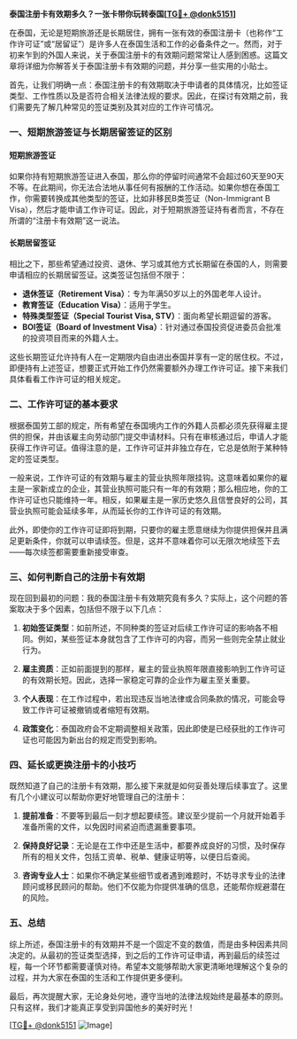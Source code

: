 **泰国注册卡有效期多久？一张卡带你玩转泰国[[TG💪+ @donk5151](https://t.me/s/donk5151)]**

在泰国，无论是短期旅游还是长期居住，拥有一张有效的泰国注册卡（也称作“工作许可证”或“居留证”）是许多人在泰国生活和工作的必备条件之一。然而，对于初来乍到的外国人来说，关于泰国注册卡的有效期问题常常让人感到困惑。这篇文章将详细为你解答关于泰国注册卡有效期的问题，并分享一些实用的小贴士。

首先，让我们明确一点：泰国注册卡的有效期取决于申请者的具体情况，比如签证类型、工作性质以及是否符合相关法律法规的要求。因此，在探讨有效期之前，我们需要先了解几种常见的签证类别及其对应的工作许可情况。

### **一、短期旅游签证与长期居留签证的区别**

#### **短期旅游签证**
如果你持有短期旅游签证进入泰国，那么你的停留时间通常不会超过60天至90天不等。在此期间，你无法合法地从事任何有报酬的工作活动。如果你想在泰国工作，你需要转换成其他类型的签证，比如非移民B类签证（Non-Immigrant B Visa），然后才能申请工作许可证。因此，对于短期旅游签证持有者而言，不存在所谓的“注册卡有效期”这一说法。

#### **长期居留签证**
相比之下，那些希望通过投资、退休、学习或其他方式长期留在泰国的人，则需要申请相应的长期居留签证。这类签证包括但不限于：

- **退休签证（Retirement Visa）**：专为年满50岁以上的外国老年人设计。
- **教育签证（Education Visa）**：适用于学生。
- **特殊类型签证（Special Tourist Visa, STV）**：面向希望长期逗留的游客。
- **BOI签证（Board of Investment Visa）**：针对通过泰国投资促进委员会批准的投资项目而来的外籍人士。

这些长期签证允许持有人在一定期限内自由进出泰国并享有一定的居住权。不过，即便持有上述签证，想要正式开始工作仍然需要额外办理工作许可证。接下来我们具体看看工作许可证的相关规定。

### **二、工作许可证的基本要求**

根据泰国劳工部的规定，所有希望在泰国境内工作的外籍人员都必须先获得雇主提供的担保，并由该雇主向劳动部门提交申请材料。只有在审核通过后，申请人才能获得工作许可证。值得注意的是，工作许可证并非独立存在，它总是依附于某种特定的签证类型。

一般来说，工作许可证的有效期与雇主的营业执照年限挂钩。这意味着如果你的雇主是一家新成立的企业，其营业执照可能只有一年的有效期；那么相应地，你的工作许可证也只能维持一年。相反，如果雇主是一家历史悠久且信誉良好的公司，其营业执照可能会延续多年，从而延长你的工作许可证的有效期。

此外，即使你的工作许可证即将到期，只要你的雇主愿意继续为你提供担保并且满足更新条件，你就可以申请续签。但是，这并不意味着你可以无限次地续签下去——每次续签都需要重新接受审查。

### **三、如何判断自己的注册卡有效期**

现在回到最初的问题：我的泰国注册卡有效期究竟有多久？实际上，这个问题的答案取决于多个因素，包括但不限于以下几点：

1. **初始签证类型**：如前所述，不同种类的签证对后续工作许可证的影响各不相同。例如，某些签证本身就包含了工作许可的内容，而另一些则完全禁止就业行为。
   
2. **雇主资质**：正如前面提到的那样，雇主的营业执照年限直接影响到工作许可证的有效期长短。因此，选择一家稳定可靠的企业作为雇主至关重要。

3. **个人表现**：在工作过程中，若出现违反当地法律或合同条款的情况，可能会导致工作许可证被撤销或者缩短有效期。

4. **政策变化**：泰国政府会不定期调整相关政策，因此即使是已经获批的工作许可证也可能因为新出台的规定而受到影响。

### **四、延长或更换注册卡的小技巧**

既然知道了自己的注册卡有效期，那么接下来就是如何妥善处理后续事宜了。这里有几个小建议可以帮助你更好地管理自己的注册卡：

1. **提前准备**：不要等到最后一刻才想起要续签。建议至少提前一个月就开始着手准备所需的文件，以免因时间紧迫而遗漏重要事项。
   
2. **保持良好记录**：无论是在工作中还是生活中，都要养成良好的习惯，及时保存所有的相关文件，包括工资单、税单、健康证明等，以便日后查阅。
   
3. **咨询专业人士**：如果你不确定某些细节或者遇到难题时，不妨寻求专业的法律顾问或移民顾问的帮助。他们不仅能为你提供准确的信息，还能帮你规避潜在的风险。

### **五、总结**

综上所述，泰国注册卡的有效期并不是一个固定不变的数值，而是由多种因素共同决定的。从最初的签证类型选择，到之后的工作许可证申请，再到最后的续签过程，每一个环节都需要谨慎对待。希望本文能够帮助大家更清晰地理解这个复杂的过程，并为大家在泰国的生活和工作提供更多便利。

最后，再次提醒大家，无论身处何地，遵守当地的法律法规始终是最基本的原则。只有这样，我们才能真正享受到异国他乡的美好时光！

[[TG💪+ @donk5151](https://t.me/s/donk5151) ![Image](https://i.postimg.cc/rwNCRYN7/Snipaste-2025-04-30-17-27-05.png)]